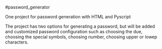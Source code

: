 #password_generator

One project for password generation with HTML and Pyscript

The project has two options for generating a password, but will be added and customized password configuration such as choosing the due, choosing the special symbols, choosing number, choosing upper or lowep characters. 
